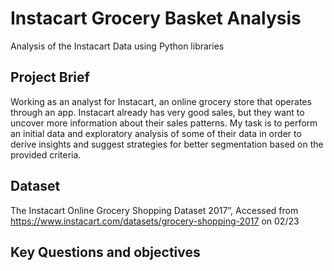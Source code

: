 # Instacart Grocery Basket Analysis
Analysis of the Instacart Data using Python libraries

## Project Brief
Working as an analyst for Instacart, an online grocery store that operates through an app. Instacart already has very good sales, but they want to uncover more information about their sales patterns. My task is to perform an initial data and exploratory analysis of some of their data in order to derive insights and suggest strategies for better segmentation based on the provided criteria.


## Dataset
The Instacart Online Grocery Shopping Dataset 2017”, Accessed from https://www.instacart.com/datasets/grocery-shopping-2017 on 02/23


## Key Questions and objectives
